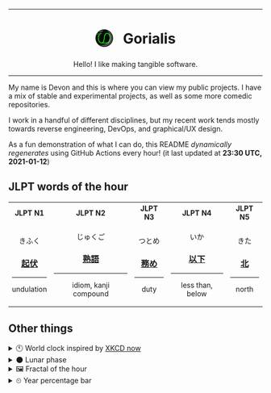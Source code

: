 ***

<h1 align="center">
<sub>
    <img src="readme/resources/avatar.png" height="36">
</sub>
&nbsp;
Gorialis
</h1>
<p align="center">
Hello! I like making tangible software.
</p>

***

My name is Devon and this is where you can view my public projects. I have a mix of stable and experimental projects, as well as some more comedic repositories.

I work in a handful of different disciplines, but my recent work tends mostly towards reverse engineering, DevOps, and graphical/UX design.

As a fun demonstration of what I can do, this README *dynamically regenerates* using GitHub Actions every hour! (it last updated at **23:30 UTC, 2021-01-12**)

<h2>JLPT words of the hour</h2>
<table>
    <tr>
        <th>JLPT N1</th>
        <th>JLPT N2</th>
        <th>JLPT N3</th>
        <th>JLPT N4</th>
        <th>JLPT N5</th>
    </tr>
    <tr>
        <td>
            <p align="center">きふく</p>
            <h3 align="center"><b><a href="https://jisho.org/search/%E8%B5%B7%E4%BC%8F">起伏</a></b></h3>
            <hr>
            <p align="center">undulation</p>
        </td>
        <td>
            <p align="center">じゅくご</p>
            <h3 align="center"><b><a href="https://jisho.org/search/%E7%86%9F%E8%AA%9E">熟語</a></b></h3>
            <hr>
            <p align="center">idiom,<wbr> kanji compound</p>
        </td>
        <td>
            <p align="center">つとめ</p>
            <h3 align="center"><b><a href="https://jisho.org/search/%E5%8B%99%E3%82%81">務め</a></b></h3>
            <hr>
            <p align="center">duty</p>
        </td>
        <td>
            <p align="center">いか</p>
            <h3 align="center"><b><a href="https://jisho.org/search/%E4%BB%A5%E4%B8%8B">以下</a></b></h3>
            <hr>
            <p align="center">less than,<wbr> below</p>
        </td>
        <td>
            <p align="center">きた</p>
            <h3 align="center"><b><a href="https://jisho.org/search/%E5%8C%97">北</a></b></h3>
            <hr>
            <p align="center">north</p>
        </td>
    </tr>
</table>

<h2>Other things</h2>
<details>
<summary>🕚  World clock inspired by <a href="https://xkcd.com/now">XKCD now</a></summary>

> <img src="generated/now.png" width="512">

</details>
<details>
<summary>🌑 Lunar phase</summary>

The moon is approximately 1.27% through its phase (New Moon).

</details>
<details>
<summary>&#x1f5bc; Fractal of the hour</summary>

> <img src="generated/fractal.png" width="512">

</details>
<details>
<summary>&#x23f2; Year percentage bar</summary>
<pre><code>2021 [▁▁▁▁▁▁▁▁▁▁▁▁▁▁▁▁▁▁▁▁] 3.28%</code></pre>
</details>
